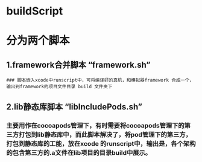 # buildScript

# 分为两个脚本
  ## 1.framework合并脚本 “framework.sh”
    ### 脚本嵌入xcode中runscript中，可将编译好的真机，和模拟器framework 合成一个，输出到framework的项目文件目录 build 文件夹下
  ## 2.lib静态库脚本 “libIncludePods.sh”
   ###  主要用作在cocoapods管理下，有时需要将cocoapods管理下的第三方打包到lib静态库中，而此脚本解决了，将pod管理下的第三方，打包到静态库的工能，放在xcode 的runscript中，输出是，各个架构的包含第三方的.a文件在lib项目的目录build中展示。

